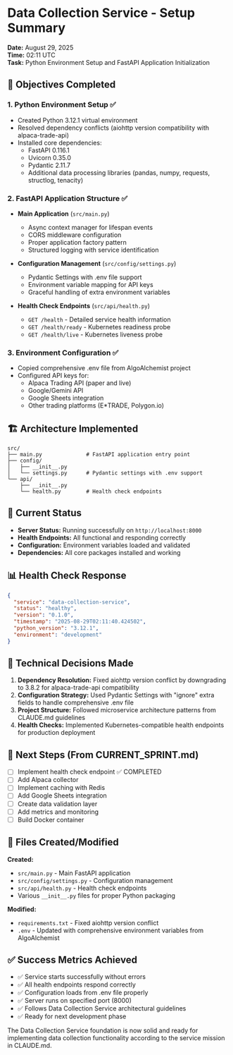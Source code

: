 # Data Collection Service - Setup Summary

**Date:** August 29, 2025  
**Time:** 02:11 UTC  
**Task:** Python Environment Setup and FastAPI Application Initialization

## 🎯 Objectives Completed

### 1. Python Environment Setup ✅
- Created Python 3.12.1 virtual environment
- Resolved dependency conflicts (aiohttp version compatibility with alpaca-trade-api)
- Installed core dependencies:
  - FastAPI 0.116.1
  - Uvicorn 0.35.0
  - Pydantic 2.11.7
  - Additional data processing libraries (pandas, numpy, requests, structlog, tenacity)

### 2. FastAPI Application Structure ✅
- **Main Application** (`src/main.py`)
  - Async context manager for lifespan events
  - CORS middleware configuration
  - Proper application factory pattern
  - Structured logging with service identification

- **Configuration Management** (`src/config/settings.py`)
  - Pydantic Settings with .env file support
  - Environment variable mapping for API keys
  - Graceful handling of extra environment variables

- **Health Check Endpoints** (`src/api/health.py`)
  - `GET /health` - Detailed service health information
  - `GET /health/ready` - Kubernetes readiness probe
  - `GET /health/live` - Kubernetes liveness probe

### 3. Environment Configuration ✅
- Copied comprehensive .env file from AlgoAlchemist project
- Configured API keys for:
  - Alpaca Trading API (paper and live)
  - Google/Gemini API
  - Google Sheets integration
  - Other trading platforms (E*TRADE, Polygon.io)

## 🏗️ Architecture Implemented

```
src/
├── main.py              # FastAPI application entry point
├── config/
│   ├── __init__.py
│   └── settings.py      # Pydantic settings with .env support
└── api/
    ├── __init__.py
    └── health.py        # Health check endpoints
```

## 🚀 Current Status

- **Server Status:** Running successfully on `http://localhost:8000`
- **Health Endpoints:** All functional and responding correctly
- **Configuration:** Environment variables loaded and validated
- **Dependencies:** All core packages installed and working

## 📊 Health Check Response
```json
{
  "service": "data-collection-service",
  "status": "healthy", 
  "version": "0.1.0",
  "timestamp": "2025-08-29T02:11:40.424502",
  "python_version": "3.12.1",
  "environment": "development"
}
```

## 🔧 Technical Decisions Made

1. **Dependency Resolution:** Fixed aiohttp version conflict by downgrading to 3.8.2 for alpaca-trade-api compatibility
2. **Configuration Strategy:** Used Pydantic Settings with "ignore" extra fields to handle comprehensive .env file
3. **Project Structure:** Followed microservice architecture patterns from CLAUDE.md guidelines
4. **Health Checks:** Implemented Kubernetes-compatible health endpoints for production deployment

## 🎯 Next Steps (From CURRENT_SPRINT.md)

- [ ] Implement health check endpoint ✅ COMPLETED
- [ ] Add Alpaca collector
- [ ] Implement caching with Redis
- [ ] Add Google Sheets integration  
- [ ] Create data validation layer
- [ ] Add metrics and monitoring
- [ ] Build Docker container

## 📝 Files Created/Modified

**Created:**
- `src/main.py` - Main FastAPI application
- `src/config/settings.py` - Configuration management
- `src/api/health.py` - Health check endpoints
- Various `__init__.py` files for proper Python packaging

**Modified:**
- `requirements.txt` - Fixed aiohttp version conflict
- `.env` - Updated with comprehensive environment variables from AlgoAlchemist

## ✅ Success Metrics Achieved

- ✅ Service starts successfully without errors
- ✅ All health endpoints respond correctly
- ✅ Configuration loads from .env file properly
- ✅ Server runs on specified port (8000)
- ✅ Follows Data Collection Service architectural guidelines
- ✅ Ready for next development phase

The Data Collection Service foundation is now solid and ready for implementing data collection functionality according to the service mission in CLAUDE.md.
